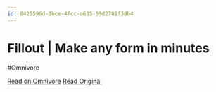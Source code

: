 ```yaml
---
id: 0425596d-3bce-4fcc-a635-59d2781f38b4
---
```


# Fillout | Make any form in minutes
#Omnivore

[Read on Omnivore](https://omnivore.app/me/fillout-make-any-form-in-minutes-18fbd633931)
[Read Original](https://www.fillout.com/discover)


